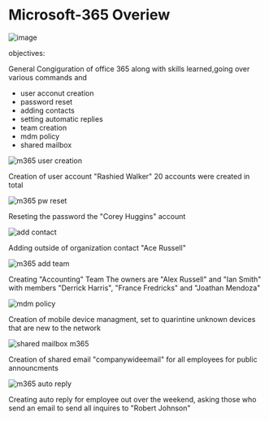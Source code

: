 # Microsoft-365 Overiew
![image](https://github.com/AaronWhiteTech/Microsoft-365/assets/155200818/b1fe238d-8cdc-4cd7-8b09-ec54171fad87)

objectives:

General Congiguration of office 365 along with skills learned,going over various commands and  
- user acconut creation 
- password reset
- adding contacts
- setting automatic replies
- team creation
- mdm policy
- shared mailbox




![m365 user creation](https://github.com/AaronWhiteTech/Microsoft-365/assets/155200818/d2872acb-ee35-4dc2-b76d-3de25bfdd9c8)


Creation of user account "Rashied Walker" 20 accounts were created in total 

![m365 pw reset](https://github.com/AaronWhiteTech/Microsoft-365/assets/155200818/d990210d-ca0e-4ed4-adcd-5c27e3974d11)



Reseting the password the "Corey Huggins" account

![add contact](https://github.com/AaronWhiteTech/Microsoft-365/assets/155200818/5fe084c4-1719-49c0-b468-b99a1d911f1b)


Adding outside of organization contact "Ace Russell"



![m365 add team](https://github.com/AaronWhiteTech/Microsoft-365/assets/155200818/a7e02352-a82a-485e-aa46-13b0977fb026)

Creating "Accounting" Team  The owners are "Alex Russell" and "Ian Smith" with members "Derrick Harris", "France Fredricks" and "Joathan Mendoza"



![mdm policy](https://github.com/AaronWhiteTech/Microsoft-365/assets/155200818/f6ca60a2-f8c6-4e05-8b4b-fae291d70da9)



Creation of mobile device managment, set to quarintine unknown devices that are new to the network



![shared mailbox m365](https://github.com/AaronWhiteTech/Microsoft-365/assets/155200818/05d6dceb-1620-4d00-b821-caf5d4faf46a)


Creation of shared email "companywideemail" for all employees for public announcments




![m365 auto reply](https://github.com/AaronWhiteTech/Microsoft-365/assets/155200818/933c213f-c04f-4e51-a0ad-705b6d1da263)




Creating auto reply for employee out over the weekend, asking those who send an email to send all inquires to "Robert Johnson"
